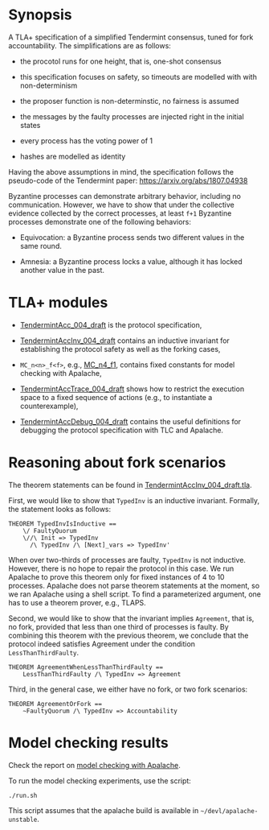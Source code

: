 # Synopsis
 
 A TLA+ specification of a simplified Tendermint consensus, tuned for
 fork accountability. The simplifications are as follows:

 - the procotol runs for one height, that is, one-shot consensus

 - this specification focuses on safety, so timeouts are modelled with
   with non-determinism

 - the proposer function is non-determinstic, no fairness is assumed

 - the messages by the faulty processes are injected right in the initial states

 - every process has the voting power of 1

 - hashes are modelled as identity

 Having the above assumptions in mind, the specification follows the pseudo-code
 of the Tendermint paper: https://arxiv.org/abs/1807.04938

 Byzantine processes can demonstrate arbitrary behavior, including
 no communication. However, we have to show that under the collective evidence
 collected by the correct processes, at least `f+1` Byzantine processes demonstrate
 one of the following behaviors:

   - Equivocation: a Byzantine process sends two different values
     in the same round.

   - Amnesia: a Byzantine process locks a value, although it has locked
     another value in the past.

# TLA+ modules
 
 - [TendermintAcc_004_draft](TendermintAcc_004_draft.tla) is the protocol
   specification,

 - [TendermintAccInv_004_draft](TendermintAccInv_004_draft.tla) contains an
   inductive invariant for establishing the protocol safety as well as the
   forking cases,

 - `MC_n<n>_f<f>`, e.g., [MC_n4_f1](MC_n4_f1.tla), contains fixed constants
   for model checking with Apalache,

 - [TendermintAccTrace_004_draft](TendermintAccTrace_004_draft.tla) shows how
   to restrict the execution space to a fixed sequence of actions (e.g., to
   instantiate a counterexample),

 - [TendermintAccDebug_004_draft](TendermintAccDebug_004_draft.tla) contains
   the useful definitions for debugging the protocol specification with TLC and
   Apalache.

# Reasoning about fork scenarios

The theorem statements can be found in
[TendermintAccInv_004_draft.tla](TendermintAccInv_004_draft.tla).

First, we would like to show that `TypedInv` is an inductive invariant.
Formally, the statement looks as follows:

```tla
THEOREM TypedInvIsInductive ==
    \/ FaultyQuorum
    \//\ Init => TypedInv
      /\ TypedInv /\ [Next]_vars => TypedInv'
```

When over two-thirds of processes are faulty, `TypedInv` is not inductive.
However, there is no hope to repair the protocol in this case. We run Apalache
to prove this theorem only for fixed instances of 4 to 10 processes.  Apalache
does not parse theorem statements at the moment, so we ran Apalache using a
shell script. To find a parameterized argument, one has to use a theorem
prover, e.g., TLAPS.

Second, we would like to show that the invariant implies `Agreement`, that is,
no fork, provided that less than one third of processes is faulty. By combining
this theorem with the previous theorem, we conclude that the protocol indeed
satisfies Agreement under the condition `LessThanThirdFaulty`.

```tla
THEOREM AgreementWhenLessThanThirdFaulty ==
    LessThanThirdFaulty /\ TypedInv => Agreement
```

Third, in the general case, we either have no fork, or two fork scenarios:

```tla
THEOREM AgreementOrFork ==
    ~FaultyQuorum /\ TypedInv => Accountability
```

# Model checking results   

Check the report on [model checking with Apalache](./results/001indinv-apalache-report.md).

To run the model checking experiments, use the script:

```console
./run.sh
```

This script assumes that the apalache build is available in
`~/devl/apalache-unstable`.


